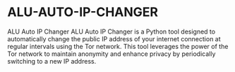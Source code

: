 # ALU-AUTO-IP-CHANGER
ALU Auto IP Changer ALU Auto IP Changer is a Python tool designed to automatically change the public IP address of your internet connection at regular intervals using the Tor network. This tool leverages the power of the Tor network to maintain anonymity and enhance privacy by periodically switching to a new IP address.
